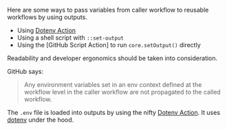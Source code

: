 Here are some ways to pass variables from caller workflow to reusable workflows by using outputs.

- Using [Dotenv Action](https://github.com/marketplace/actions/dotenv-action)
- Using a shell script with `::set-output`
- Using the [GitHub Script Action] to run `core.setOutput()` directly

Readability and developer ergonomics should be taken into consideration.

GitHub says:

> Any environment variables set in an env context defined at the workflow level in the caller workflow are not propagated to the called workflow.

The `.env` file is loaded into outputs by using the nifty [Dotenv Action](https://github.com/marketplace/actions/dotenv-action). It uses [dotenv](https://www.npmjs.com/package/dotenv) under the hood.